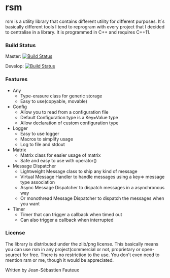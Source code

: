 # rsm

rsm is a utility library that contains different utility for different purposes. It`s basically different tools I tend to reprogram with every project that I decided to centralise in a library. It is programmed in C++ and requires C++11.

### Build Status		

Master: [![Build Status](https://travis-ci.org/Rosme/rsm.svg?branch=master)](https://travis-ci.org/Rosme/rsm)		

Develop: [![Build Status](https://travis-ci.org/Rosme/rsm.svg?branch=develop)](https://travis-ci.org/Rosme/rsm)		

### Features

* Any
    * Type-erasure class for generic storage
    * Easy to use(copyable, movable)
* Config
    * Allow you to read from a configuration file
    * Default Configuration type is a Key=Value type
    * Allow declaration of custom configuration type
* Logger
    * Easy to use logger
    * Macros to simplify usage
    * Log to file and stdout
* Matrix
    * Matrix class for easier usage of matrix
    * Safe and easy to use with operator()
* Message Dispatcher
    * Lightweight Message class to ship any kind of message
    * Virtual Message Handler to handle messages using a key=> message type association
    * Async Message Dispatcher to dispatch messages in a asynchronous way
    * Or monothread Message Dispatcher to dispatch the messages when you want
* Timer
    * Timer that can trigger a callback when timed out
    * Can also trigger a callback when interrupted

### License

The library is distributed under the zlib/png license. This basically means you can use rsm in any project(commercial or not, proprietary or open-source) for free. There is no restriction to the use. You don't even need to mention rsm or me, though it would be appreciated.

Written by Jean-Sébastien Fauteux
